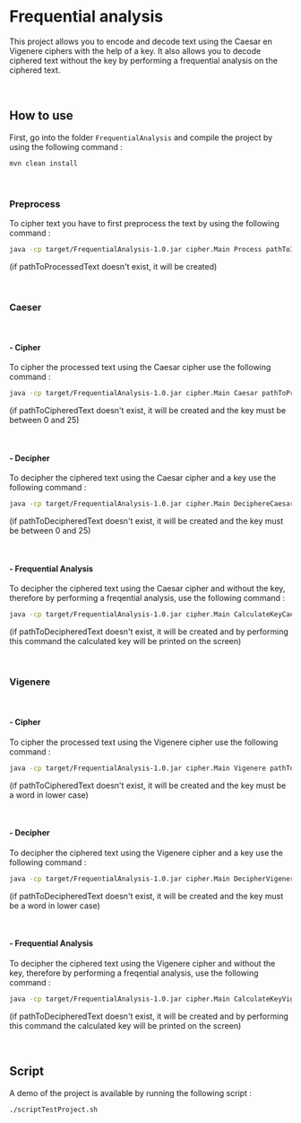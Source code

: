 # Frequential analysis
This project allows you to encode and decode text using the Caesar en Vigenere ciphers with the help of a key. It also allows you to decode ciphered text without the key by performing a frequential analysis on the ciphered text.

<br/>

## How to use
First, go into the folder `FrequentialAnalysis` and compile the project by using the following command : 

```bash
mvn clean install 
 ```

<br/>

### Preprocess 

To cipher text you have to first preprocess the text by using the following command :

```bash
java -cp target/FrequentialAnalysis-1.0.jar cipher.Main Process pathToInputText pathToProcessedText 
 ``` 

(if pathToProcessedText doesn't exist, it will be created)

<br/>

### Caeser 

<br/>

#### - Cipher

To cipher the processed text using the Caesar cipher use the following command : 

```bash
java -cp target/FrequentialAnalysis-1.0.jar cipher.Main Caesar pathToProcessedText pathToCipheredText key 
``` 

(if pathToCipheredText doesn't exist, it will be created and the key must be between 0 and 25)

<br/>

#### - Decipher 

To decipher the ciphered text using the Caesar cipher and a key use the following command : 

```bash
java -cp target/FrequentialAnalysis-1.0.jar cipher.Main DeciphereCaesar pathToCipheredText pathToDecipheredText key 
``` 

(if pathToDecipheredText doesn't exist, it will be created and the key must be between 0 and 25)

<br/>

#### - Frequential Analysis

To decipher the ciphered text using the Caesar cipher and without the key, therefore by performing a freqential analysis, use the following command : 

```bash
java -cp target/FrequentialAnalysis-1.0.jar cipher.Main CalculateKeyCaesar pathToCipheredText pathToDecipheredText 
``` 

(if pathToDecipheredText doesn't exist, it will be created and by performing this command the calculated key will be printed on the screen)

<br/>

### Vigenere 

<br/>

#### - Cipher 

To cipher the processed text using the Vigenere cipher use the following command : 

```bash
java -cp target/FrequentialAnalysis-1.0.jar cipher.Main Vigenere pathToProcessedText pathToCipheredText key 
``` 

(if pathToCipheredText doesn't exist, it will be created and the key must be a word in lower case)

<br/>

#### - Decipher 

To decipher the ciphered text using the Vigenere cipher and a key use the following command : 

```bash
java -cp target/FrequentialAnalysis-1.0.jar cipher.Main DecipherVigenere pathToCipheredText pathToDecipheredText key
``` 

(if pathToDecipheredText doesn't exist, it will be created and the key must be a word in lower case)

<br/>

#### - Frequential Analysis

To decipher the ciphered text using the Vigenere cipher and without the key, therefore by performing a freqential analysis, use the following command : 

```bash
java -cp target/FrequentialAnalysis-1.0.jar cipher.Main CalculateKeyVigenere pathToCipheredText pathToDecipheredText 
``` 

(if pathToDecipheredText doesn't exist, it will be created and by performing this command the calculated key will be printed on the screen)

<br/>

## Script

A demo of the project is available by running the following script :

```bash
./scriptTestProject.sh
``` 
